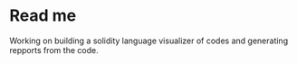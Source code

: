 # Read me
Working on building a solidity language visualizer of codes and generating repports from the code.